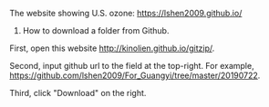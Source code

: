 The website showing U.S. ozone: https://lshen2009.github.io/

1. How to download a folder from Github.

First, open this website http://kinolien.github.io/gitzip/.

Second, input github url to the field at the top-right. For example, https://github.com/lshen2009/For_Guangyi/tree/master/20190722.

Third, click "Download" on the right.
